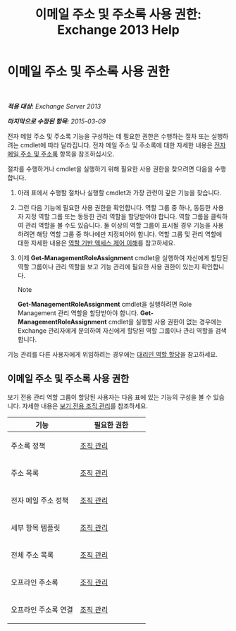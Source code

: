 ﻿---
title: '이메일 주소 및 주소록 사용 권한: Exchange 2013 Help'
TOCTitle: 이메일 주소 및 주소록 사용 권한
ms:assetid: 1c1de09d-16ef-4424-9bfb-eb7edffbc8c2
ms:mtpsurl: https://technet.microsoft.com/ko-kr/library/JJ150492(v=EXCHG.150)
ms:contentKeyID: 50482592
ms.date: 05/22/2018
mtps_version: v=EXCHG.150
ms.translationtype: MT
---

# 이메일 주소 및 주소록 사용 권한

 

_**적용 대상:** Exchange Server 2013_

_**마지막으로 수정된 항목:** 2015-03-09_

전자 메일 주소 및 주소록 기능을 구성하는 데 필요한 권한은 수행하는 절차 또는 실행하려는 cmdlet에 따라 달라집니다. 전자 메일 주소 및 주소록에 대한 자세한 내용은 [전자 메일 주소 및 주소록](email-addresses-and-address-books-exchange-2013-help.md) 항목을 참조하십시오.

절차를 수행하거나 cmdlet을 실행하기 위해 필요한 사용 권한을 찾으려면 다음을 수행합니다.

1.  아래 표에서 수행할 절차나 실행할 cmdlet과 가장 관련이 깊은 기능을 찾습니다.

2.  그런 다음 기능에 필요한 사용 권한을 확인합니다. 역할 그룹 중 하나, 동등한 사용자 지정 역할 그룹 또는 동등한 관리 역할을 할당받아야 합니다. 역할 그룹을 클릭하여 관리 역할을 볼 수도 있습니다. 둘 이상의 역할 그룹이 표시될 경우 기능을 사용하려면 해당 역할 그룹 중 하나에만 지정되어야 합니다. 역할 그룹 및 관리 역할에 대한 자세한 내용은 [역할 기반 액세스 제어 이해](understanding-role-based-access-control-exchange-2013-help.md)를 참고하세요.

3.  이제 **Get-ManagementRoleAssignment** cmdlet을 실행하여 자신에게 할당된 역할 그룹이나 관리 역할을 보고 기능 관리에 필요한 사용 권한이 있는지 확인합니다.
    

    > [!NOTE]
    > <STRONG>Get-ManagementRoleAssignment</STRONG> cmdlet을 실행하려면 Role Management 관리 역할을 할당받아야 합니다. <STRONG>Get-ManagementRoleAssignment</STRONG> cmdlet을 실행할 사용 권한이 없는 경우에는 Exchange 관리자에게 문의하여 자신에게 할당된 역할 그룹이나 관리 역할을 검색합니다.



기능 관리를 다른 사용자에게 위임하려는 경우에는 [대리인 역할 할당](delegate-role-assignments-exchange-2013-help.md)을 참고하세요.

## 이메일 주소 및 주소록 사용 권한

보기 전용 관리 역할 그룹이 할당된 사용자는 다음 표에 있는 기능의 구성을 볼 수 있습니다. 자세한 내용은 [보기 전용 조직 관리](view-only-organization-management-exchange-2013-help.md)를 참조하세요.


<table>
<colgroup>
<col style="width: 50%" />
<col style="width: 50%" />
</colgroup>
<thead>
<tr class="header">
<th>기능</th>
<th>필요한 권한</th>
</tr>
</thead>
<tbody>
<tr class="odd">
<td><p>주소록 정책</p></td>
<td><p><a href="organization-management-exchange-2013-help.md">조직 관리</a></p></td>
</tr>
<tr class="even">
<td><p>주소 목록</p></td>
<td><p><a href="organization-management-exchange-2013-help.md">조직 관리</a></p></td>
</tr>
<tr class="odd">
<td><p>전자 메일 주소 정책</p></td>
<td><p><a href="organization-management-exchange-2013-help.md">조직 관리</a></p></td>
</tr>
<tr class="even">
<td><p>세부 항목 템플릿</p></td>
<td><p><a href="organization-management-exchange-2013-help.md">조직 관리</a></p></td>
</tr>
<tr class="odd">
<td><p>전체 주소 목록</p></td>
<td><p><a href="organization-management-exchange-2013-help.md">조직 관리</a></p></td>
</tr>
<tr class="even">
<td><p>오프라인 주소록</p></td>
<td><p><a href="organization-management-exchange-2013-help.md">조직 관리</a></p></td>
</tr>
<tr class="odd">
<td><p>오프라인 주소록 연결</p></td>
<td><p><a href="organization-management-exchange-2013-help.md">조직 관리</a></p></td>
</tr>
</tbody>
</table>

